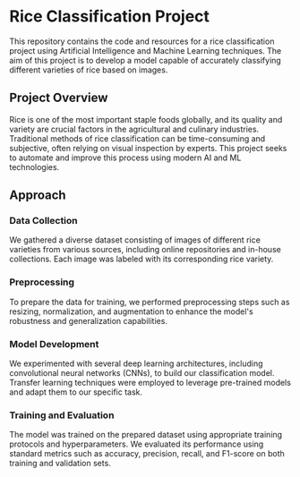 # Rice Classification Project

This repository contains the code and resources for a rice classification project using Artificial Intelligence and Machine Learning techniques. The aim of this project is to develop a model capable of accurately classifying different varieties of rice based on images.

## Project Overview

Rice is one of the most important staple foods globally, and its quality and variety are crucial factors in the agricultural and culinary industries. Traditional methods of rice classification can be time-consuming and subjective, often relying on visual inspection by experts. This project seeks to automate and improve this process using modern AI and ML technologies.

## Approach

### Data Collection
We gathered a diverse dataset consisting of images of different rice varieties from various sources, including online repositories and in-house collections. Each image was labeled with its corresponding rice variety.

### Preprocessing
To prepare the data for training, we performed preprocessing steps such as resizing, normalization, and augmentation to enhance the model's robustness and generalization capabilities.

### Model Development
We experimented with several deep learning architectures, including convolutional neural networks (CNNs), to build our classification model. Transfer learning techniques were employed to leverage pre-trained models and adapt them to our specific task.

### Training and Evaluation
The model was trained on the prepared dataset using appropriate training protocols and hyperparameters. We evaluated its performance using standard metrics such as accuracy, precision, recall, and F1-score on both training and validation sets.


